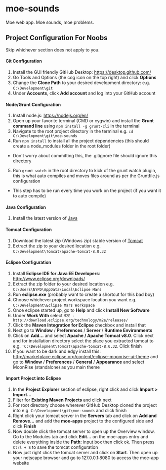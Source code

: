 # moe-sounds
Moe web app. Moe sounds, moe problems.

## Project Configuration For Noobs

Skip whichever section does not apply to you.

#### Git Configuration
1.  Install the GUI friendly GitHub Desktop: https://desktop.github.com/
2. Go Tools and Options (the cog icon on the top right) and click **Options**
3. Change the **Clone Path** to your desired development directory: e.g. `C:\Development\git`
4. Under **Accounts**, click **Add account** and log into your GitHub account

#### Node/Grunt Configuration
1. Install node.js: https://nodejs.org/en/
2. Open up your favorite terminal (CMD or cygwin) and install the **Grunt command line** using `npm install -g grunt-cli` in the terminal
3. Navigate to the root project directory in the terminal e.g. `cd C:\Development\git\moe-sounds`
4. Run `npm install` to install all the project dependencies (this should create a node_modules folder in the root folder)
  * Don't worry about committing this, the .gitignore file should ignore this directory
5. Run `grunt watch` in the root directory to kick of the grunt watch plugin, this is what auto compiles and moves files around as per the Gruntfile.js configuration
  * This step has to be run every time you work on the project (if you want it to auto compile)

#### Java Configuration
1. Install the latest version of [Java](http://www.oracle.com/technetwork/java/javase/downloads/jre8-downloads-2133155.html)

#### Tomcat  Configuration
1. Download the latest zip (Windows zip) stable version of [Tomcat](https://tomcat.apache.org/download-80.cgi)
2. Extract the zip to your desired location e.g. `C:\Development\Tomcat\apache-tomcat-8.0.32`

#### Eclipse Configuration
1. Install **Eclipse IDE for Java EE Developers**: http://www.eclipse.org/downloads/
2. Extract the zip folder to your desired location e.g. `C:\Users\NYPD\AppData\Local\Eclipse Mars`
3. Run  **eclipse.exe** (probably want to create a shortcut for this bad boy)
4. Choose whichever project workspace location you want e.g. `C:\Development\Eclipse Mars Workspace`
5. Once eclipse started up, go to **Help** and click **Install New Software**
6. Under **Work With** select `M2E - http://download.eclipse.org/technology/m2e/releases/`
7. Click the **Maven Integration for Eclipse** checkbox and install that
8. Next go to **Window** / **Preferences** / **Server** / **Runtime Environments**
9. Click on **Add...** and select **Apache / Apache Tomcat v8.0**. Click next and for installation directory select the place you extracted tomcat to e.g. `'C:\Development\Tomcat\apache-tomcat-8.0.32`. Click finish
10. If you want to be dark and edgy install this: http://marketplace.eclipse.org/content/eclipse-moonrise-ui-theme and go to **Window** / **Preferences** / **General** / **Appearance** and select MoonRise (standalone) as you main theme


#### Import Project into Eclipse
1. In the **Project Explorer** section of eclipse, right click and click **Import > Import...**
2. Filter for **Existing Maven Projects** and click next
3. For root directory choose wherever GitHub Desktop cloned the project into e.g. `C:\Development\git\moe-sounds` and click finish
4. Right click your tomcat server in the **Servers** tab and click on **Add and Remove...** and add the **moe-apps** project to the configured side and click **Finish**
5. Now double click the tomcat server to open up the Overview window. Go to the Modules tab and click **Edit...** on the moe-apps entry and delete everything inside the **Path:** input box then click ok. Then press `Ctrl + S` to save the tomcat configuration
6. Now just right click the tomcat server and click on **Start**. Then open up your netscape browser and go to 127.0.0.1:8080 to access the moe-app website
